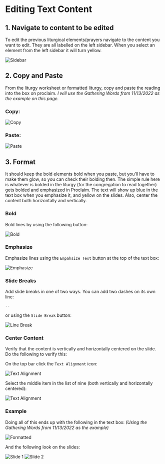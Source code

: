 # Editing Text Content

## 1. Navigate to content to be edited
 To edit the previous liturgical elements/prayers navigate to the content you want to edit. They are all labelled on the left sidebar. When you select an element from the left sidebar it will turn yellow.
 
 ![Sidebar](../assets/images/editing_content/sidebar.png)
 

## 2. Copy and Paste
 From the liturgy worksheet or formatted liturgy, copy and paste the reading into the box on proclaim. <i>I will use the Gathering Words from 11/13/2022 as the example on this page.</i>

### Copy: 

 ![Copy](../assets/images/editing_content/copy.png)

### Paste:
 
 ![Paste](../assets/images/editing_content/paste.png)

## 3. Format
 It should keep the bold elements bold when you paste, but you’ll have to make them glow, so you can check their bolding then. The simple rule here is whatever is bolded in the liturgy (for the congregation to read together) gets bolded and emphasized in Proclaim. The text will show up blue in the text box when you emphasize it, and yellow on the slides. Also, center the content both horizontally and vertically.
 
### Bold
  Bold lines by using the following button:

  ![Bold](../assets/images/editing_content/bold.png)

### Emphasize
  Emphasize lines using the ```Empahsize Text``` button at the top of the text box:

  ![Emphasize](../assets/images/editing_content/emphasize.png)

### Slide Breaks
  Add slide breaks in one of two ways. You can add two dashes on its own line:

  ```
  --
  ```

  or using the ```Slide Break``` button:

  ![Line Break](../assets/images/editing_content/linebreak.png)

### Center Content
  Verify that the content is vertically and horizontally centered on the slide. Do the following to verify this:

  On the top bar click the ```Text Alignment``` icon:

  ![Text Alignment](../assets/images/editing_content/textalignment.png)

  Select the middle item in the list of nine (both vertically and horizontally centered):

  ![Text Alignment](../assets/images/editing_content/lineallignment_all.png)

### Example
  Doing all of this ends up with the following in the text box: <i>(Using the Gathering Words from 11/13/2022 as the example)</i>

  ![Formatted](../assets/images/editing_content/formatted_textbox.png)
  
  And the following look on the slides:

  ![Slide 1](../assets/images/editing_content/slides1.png)
  ![Slide 2](../assets/images/editing_content/slides2.png)